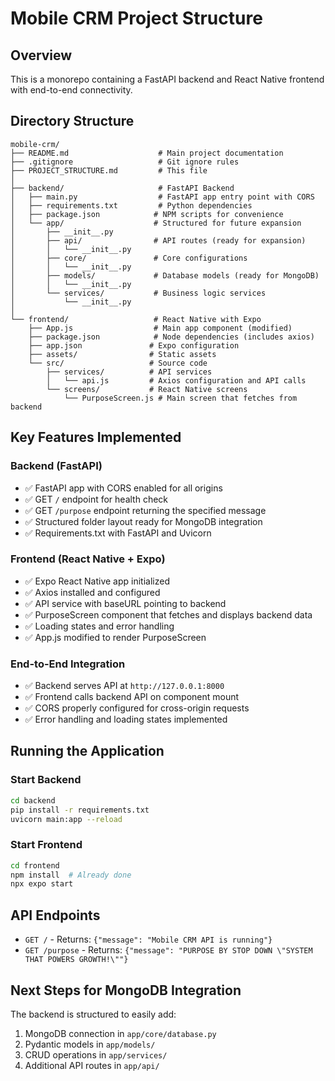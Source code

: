 # Mobile CRM Project Structure

## Overview
This is a monorepo containing a FastAPI backend and React Native frontend with end-to-end connectivity.

## Directory Structure

```
mobile-crm/
├── README.md                    # Main project documentation
├── .gitignore                   # Git ignore rules
├── PROJECT_STRUCTURE.md         # This file
│
├── backend/                     # FastAPI Backend
│   ├── main.py                  # FastAPI app entry point with CORS
│   ├── requirements.txt         # Python dependencies
│   ├── package.json            # NPM scripts for convenience
│   └── app/                    # Structured for future expansion
│       ├── __init__.py
│       ├── api/                # API routes (ready for expansion)
│       │   └── __init__.py
│       ├── core/               # Core configurations
│       │   └── __init__.py
│       ├── models/             # Database models (ready for MongoDB)
│       │   └── __init__.py
│       └── services/           # Business logic services
│           └── __init__.py
│
└── frontend/                   # React Native with Expo
    ├── App.js                  # Main app component (modified)
    ├── package.json            # Node dependencies (includes axios)
    ├── app.json               # Expo configuration
    ├── assets/                # Static assets
    └── src/                   # Source code
        ├── services/          # API services
        │   └── api.js         # Axios configuration and API calls
        └── screens/           # React Native screens
            └── PurposeScreen.js # Main screen that fetches from backend
```

## Key Features Implemented

### Backend (FastAPI)
- ✅ FastAPI app with CORS enabled for all origins
- ✅ GET `/` endpoint for health check
- ✅ GET `/purpose` endpoint returning the specified message
- ✅ Structured folder layout ready for MongoDB integration
- ✅ Requirements.txt with FastAPI and Uvicorn

### Frontend (React Native + Expo)
- ✅ Expo React Native app initialized
- ✅ Axios installed and configured
- ✅ API service with baseURL pointing to backend
- ✅ PurposeScreen component that fetches and displays backend data
- ✅ Loading states and error handling
- ✅ App.js modified to render PurposeScreen

### End-to-End Integration
- ✅ Backend serves API at `http://127.0.0.1:8000`
- ✅ Frontend calls backend API on component mount
- ✅ CORS properly configured for cross-origin requests
- ✅ Error handling and loading states implemented

## Running the Application

### Start Backend
```bash
cd backend
pip install -r requirements.txt
uvicorn main:app --reload
```

### Start Frontend
```bash
cd frontend
npm install  # Already done
npx expo start
```

## API Endpoints

- `GET /` - Returns: `{"message": "Mobile CRM API is running"}`
- `GET /purpose` - Returns: `{"message": "PURPOSE BY STOP DOWN \"SYSTEM THAT POWERS GROWTH!\""}`

## Next Steps for MongoDB Integration

The backend is structured to easily add:
1. MongoDB connection in `app/core/database.py`
2. Pydantic models in `app/models/`
3. CRUD operations in `app/services/`
4. Additional API routes in `app/api/`